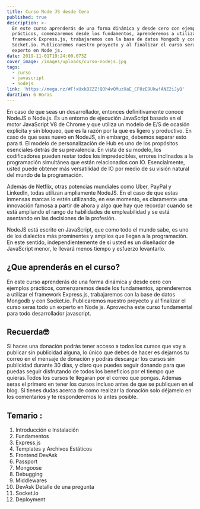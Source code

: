 ```yaml
---
title: Curso Node JS desde Cero
published: true
description: >-
  En este curso aprenderás de una forma dinámica y desde cero con ejemplos
  prácticos, comenzaremos desde los fundamentos, aprenderemos a utilizar el
  framework Express.js, trabajaremos con la base de datos Mongodb y con
  Socket.io. Publicaremos nuestro proyecto y al finalizar el curso seras todo un
  experto en Node js.
date: 2019-11-01T19:24:00.073Z
cover_image: /images/uploads/curso-nodejs.jpg
tags:
  - curso
  - javascript
  - nodejs
link: 'https://mega.nz/#F!xUxkBZZZ!QOh4vOMuzXaE_CF0zE9Ukw!ANZ2iJyQ'
duration: 6 Horas
---
```

En caso de que seas un desarrollador, entonces definitivamente conoce NodeJS o Node.js. Es un entorno de ejecución JavaScript basado en el motor JavaScript V8 de Chrome y que utiliza un modelo de E/S de ocasión explícita y sin bloqueo, que es la razón por la que es ligero y productivo. En caso de que seas nuevo en NodeJS, sin embargo, debemos separar esto para ti. El modelo de personalización de Hub es uno de los propósitos esenciales detrás de su prevalencia. En vista de su modelo, los codificadores pueden restar todos los impredecibles, errores inclinados a la programación simultánea que están relacionados con IO. Esencialmente, usted puede obtener más versatilidad de IO por medio de su visión natural del mundo de la programación.

Además de Netflix, otras potencias mundiales como Uber, PayPal y LinkedIn, todas utilizan ampliamente NodeJS. En el caso de que estas inmensas marcas lo estén utilizando, en ese momento, es claramente una innovación famosa a partir de ahora y algo que hay que recordar cuando se está ampliando el rango de habilidades de empleabilidad y se está asentando en las decisiones de la profesión.

NodeJS está escrito en JavaScript, que como todo el mundo sabe, es uno de los dialectos más prominentes y amplios que llegan a la programación. En este sentido, independientemente de si usted es un diseñador de JavaScript menor, le llevará menos tiempo y esfuerzo levantarlo.

## ¿Que aprenderás en el curso?

En este curso aprenderás de una forma dinámica y desde cero con ejemplos prácticos, comenzaremos desde los fundamentos, aprenderemos a utilizar el framework Express.js, trabajaremos con la base de datos Mongodb y con Socket.io. Publicaremos nuestro proyecto y al finalizar el curso seras todo un experto en Node js. Aprovecha este curso fundamental para todo desarrollador javascript.

## Recuerda🤓

Si haces una donación podrás tener acceso a todos los cursos que voy a publicar sin publicidad alguna, lo único que debes de hacer es dejarnos tu correo en el mensaje de donación y podrás descargar los cursos sin publicidad durante 30 días, y claro que puedes seguir donando para que puedas seguir disfrutando de todos los beneficios por el tiempo que quieras.Todos los cursos te llegaran por el correo que pongas. Ademas seras el primero en tener los cursos incluso antes de que se publiquen en el blog. Si tienes dudas acerca de como realizar la donación solo déjamelo en los comentarios y te responderemos lo antes posible.

## Temario :

1. Introducción e Instalación
2. Fundamentos
3. Express.js
4. Templates y Archivos Estáticos
5. Frontend DevAsk
6. Passport
7. Mongoose
8. Debugging
9. Middlewares
10. DevAsk Detalle de una pregunta
11. Socket.io
12. Deployment
